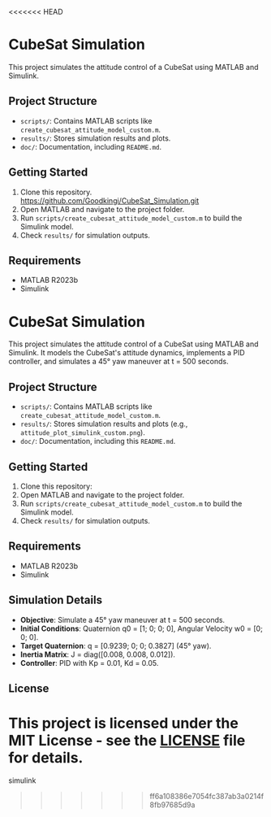 <<<<<<< HEAD
# CubeSat Simulation
This project simulates the attitude control of a CubeSat using MATLAB and Simulink.

## Project Structure
- `scripts/`: Contains MATLAB scripts like `create_cubesat_attitude_model_custom.m`.
- `results/`: Stores simulation results and plots.
- `doc/`: Documentation, including `README.md`.

## Getting Started
1. Clone this repository.
    https://github.com/Goodkingi/CubeSat_Simulation.git
2. Open MATLAB and navigate to the project folder.
3. Run `scripts/create_cubesat_attitude_model_custom.m` to build the Simulink model.
4. Check `results/` for simulation outputs.

## Requirements
- MATLAB R2023b
- Simulink

# CubeSat Simulation

This project simulates the attitude control of a CubeSat using MATLAB and Simulink. It models the CubeSat's attitude dynamics, implements a PID controller, and simulates a 45° yaw maneuver at t = 500 seconds.

## Project Structure
- `scripts/`: Contains MATLAB scripts like `create_cubesat_attitude_model_custom.m`.
- `results/`: Stores simulation results and plots (e.g., `attitude_plot_simulink_custom.png`).
- `doc/`: Documentation, including this `README.md`.

## Getting Started
1. Clone this repository:
2. Open MATLAB and navigate to the project folder.
3. Run `scripts/create_cubesat_attitude_model_custom.m` to build the Simulink model.
4. Check `results/` for simulation outputs.

## Requirements
- MATLAB R2023b
- Simulink

## Simulation Details
- **Objective**: Simulate a 45° yaw maneuver at t = 500 seconds.
- **Initial Conditions**: Quaternion q0 = [1; 0; 0; 0], Angular Velocity w0 = [0; 0; 0].
- **Target Quaternion**: q = [0.9239; 0; 0; 0.3827] (45° yaw).
- **Inertia Matrix**: J = diag([0.008, 0.008, 0.012]).
- **Controller**: PID with Kp = 0.01, Kd = 0.05.

## License
This project is licensed under the MIT License - see the [LICENSE](LICENSE) file for details.
=======
simulink
>>>>>>> ff6a108386e7054fc387ab3a0214f8fb97685d9a
